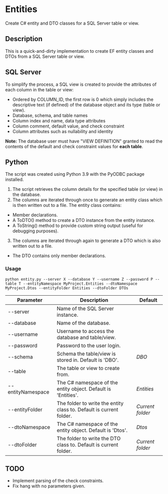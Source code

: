 # Entities
Create C# entity and DTO classes for a SQL Server table or view.

## Description

This is a quick-and-dirty implementation to create EF entity classes and DTOs from a SQL Server table or view.

## SQL Server

To simplify the process, a SQL view is created to provide the attributes of each column in the table or view:

- Ordered by COLUMN_ID, the first row is 0 which simply includes the descriptive text (if defined) of the database object and its type (table or view).
- Database, schema, and table names
- Column index and name, data type attributes
- Column comment, default value, and check constraint
- Column attributes such as nullability and identity

__Note:__ The database user must have "VIEW DEFINITION" granted to read the contents of the default and check constraint values for __each table__.

## Python

The script was created using Python 3.9 with the PyODBC package installed.

1. The script retrieves the column details for the specified table (or view) in the database.
2. The columns are iterated through once to generate an entity class which is then written out to a file. The entity class contains:
  - Member declarations.
  - A ToDTO() method to create a DTO instance from the entity instance.
  - A ToString() method to provide custom string output (useful for debugging purposes).
3. The columns are iterated through again to generate a DTO which is also written out to a file.
  - The DTO contains only member declarations.

### Usage

```
python entity.py --server X --database Y --username Z --password P --table T --entityNamespace MyProject.Entities --dtoNamespace MyProject.Dtos --entityFolder Entities --dtoFolder DTOs
```

| Parameter         | Description                                                         | Default          |
|-------------------|---------------------------------------------------------------------|------------------|
| --server          | Name of the SQL Server instance.                                    |                  |
| --database        | Name of the database.                                               |                  |
| --username        | Username to access the database and table/view.                     |                  |
| --password        | Password to the user login.                                         |                  |
| --schema          | Schema the table/view is stored in. Default is 'DBO'.               | _DBO_            |
| --table           | The table or view to create from.                                   |                  |
| --entityNamespace | The C# namespace of the entity object. Default is 'Entities'.       | _Entities_       |
| --entityFolder    | The folder to write the entity class to. Default is current folder. | _Current folder_ |
| --dtoNamespace    | The C# namespace of the entity object. Default is 'Dtos'.           | _Dtos_           |
| --dtoFolder       | The folder to write the DTO class to. Default is current folder.    | _Current folder_ |

## TODO

- Implement parsing of the check constraints.
- Fix hang with no parameters given.
